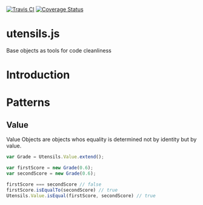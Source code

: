 [![Travis CI](https://travis-ci.org/createbang/utensils.svg)](https://travis-ci.org/createbang/utensils)
[![Coverage Status](https://coveralls.io/repos/createbang/utensils/badge.png)](https://coveralls.io/r/createbang/utensils)

utensils.js
========

Base objects as tools for code cleanliness

# Introduction



# Patterns

## Value

Value Objects are objects whos equality is determined not by identity but by value.

```js
var Grade = Utensils.Value.extend();

var firstScore = new Grade(0.6);
var secondScore = new Grade(0.6);

firstScore === secondScore // false
firstScore.isEqualTo(secondScore) // true
Utensils.Value.isEqual(firstScore, secondScore) // true
```
